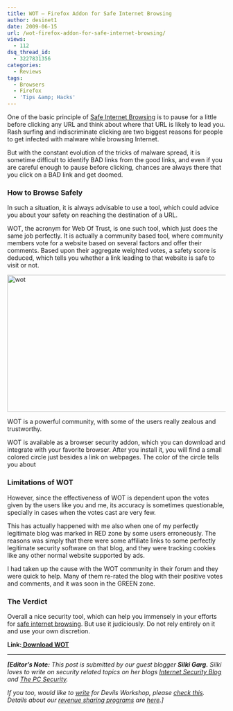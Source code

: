 ```yaml
---
title: WOT – Firefox Addon for Safe Internet Browsing
author: desinet1
date: 2009-06-15
url: /wot-firefox-addon-for-safe-internet-browsing/
views:
  - 112
dsq_thread_id:
  - 3227831356
categories:
  - Reviews
tags:
  - Browsers
  - Firefox
  - 'Tips &amp; Hacks'
---
```

One of the basic principle of <a href="http://webtoolsandtips.com/pc-security/safe-internet-browsing-with-sandboxie/" onclick="_gaq.push(['_trackEvent', 'outbound-article', 'http://webtoolsandtips.com/pc-security/safe-internet-browsing-with-sandboxie/', 'Safe Internet Browsing']);" >Safe Internet Browsing</a> is to pause for a little before clicking any URL and think about where that URL is likely to lead you. Rash surfing and indiscriminate clicking are two biggest reasons for people to get infected with malware while browsing Internet.

But with the constant evolution of the tricks of malware spread, it is sometime difficult to identify BAD links from the good links, and even if you are careful enough to pause before clicking, chances are always there that you click on a BAD link and get doomed.

### How to Browse Safely

In such a situation, it is always advisable to use a tool, which could advice you about your safety on reaching the destination of a URL.

WOT, the acronym for Web Of Trust, is one such tool, which just does the same job perfectly. It is actually a community based tool, where community members vote for a website based on several factors and offer their comments. Based upon their aggregate weighted votes, a safety score is deduced, which tells you whether a link leading to that website is safe to visit or not.

<img class="alignnone size-full wp-image-10666" src="http://cdn.devilsworkshop.org/files/2009/06/wot.jpg" alt="wot" width="643" height="316" />

WOT is a powerful community, with some of the users really zealous and trustworthy.

WOT is available as a browser security addon, which you can download and integrate with your favorite browser. After you install it, you will find a small colored circle just besides a link on webpages. The color of the circle tells you about

### Limitations of WOT

However, since the effectiveness of WOT is dependent upon the votes given by the users like you and me, its accuracy is sometimes questionable, specially in cases when the votes cast are very few.

This has actually happened with me also when one of my perfectly legitimate blog was marked in RED zone by some users erroneously. The reasons was simply that there were some affiliate links to some perfectly legitimate security software on that blog, and they were tracking cookies like any other normal website supported by ads.

I had taken up the cause with the WOT community in their forum and they were quick to help. Many of them re-rated the blog with their positive votes and comments, and it was soon in the GREEN zone.

### The Verdict

Overall a nice security tool, which can help you immensely in your efforts for <a href="http://thepcsecurity.com/anonymous-internet-browsing-with-private-browsing-firefox-addon/" onclick="_gaq.push(['_trackEvent', 'outbound-article', 'http://thepcsecurity.com/anonymous-internet-browsing-with-private-browsing-firefox-addon/', 'safe internet browsing']);" >safe internet browsing</a>. But use it judiciously. Do not rely entirely on it and use your own discretion.

**Link:**<a href="http://www.mywot.com/" onclick="_gaq.push(['_trackEvent', 'outbound-article', 'http://www.mywot.com/', ' Download WOT']);" ><strong> Download WOT</strong></a>

<p class="MsoNormal">
  <!--[if !mso]> <!  v\:* {behavior:url(#default#VML);} o\:* {behavior:url(#default#VML);} w\:* {behavior:url(#default#VML);} .shape {behavior:url(#default#VML);} -->
  
  <!--[endif]-->
  
  <!--[if gte mso 9]>  Normal 0   false false false        MicrosoftInternetExplorer4  <![endif]-->
  
  <!--[if gte mso 9]>   <![endif]-->
  
  <!--  /* Style Definitions */  p.MsoNormal, li.MsoNormal, div.MsoNormal 	{mso-style-parent:""; 	margin:0in; 	margin-bottom:.0001pt; 	mso-pagination:widow-orphan; 	font-size:12.0pt; 	font-family:"Times New Roman"; 	mso-fareast-font-family:"Times New Roman";} @page Section1 	{size:8.5in 11.0in; 	margin:1.0in 1.25in 1.0in 1.25in; 	mso-header-margin:.5in; 	mso-footer-margin:.5in; 	mso-paper-source:0;} div.Section1 	{page:Section1;} -->
  
  <!--[if gte mso 10]> <!   /* Style Definitions */  table.MsoNormalTable 	{mso-style-name:"Table Normal"; 	mso-tstyle-rowband-size:0; 	mso-tstyle-colband-size:0; 	mso-style-noshow:yes; 	mso-style-parent:""; 	mso-padding-alt:0in 5.4pt 0in 5.4pt; 	mso-para-margin:0in; 	mso-para-margin-bottom:.0001pt; 	mso-pagination:widow-orphan; 	font-size:10.0pt; 	font-family:"Times New Roman"; 	mso-ansi-language:#0400; 	mso-fareast-language:#0400; 	mso-bidi-language:#0400;} -->
  
  <!--[endif]-->
</p>

<div id="{31297A86-09F2-4009-B4DF-CDC8C695543A}" class="MsoNormal" style="text-align: center">
  <em></em></p> 
  
  <hr size="2" />
  
  <em></em>
</div>

<p class="MsoNormal">
  <!--[if gte mso 9]>  Normal 0   false false false        MicrosoftInternetExplorer4  <![endif]-->
  
  <!--[if gte mso 9]>   <![endif]-->
  
  <!--  /* Style Definitions */  p.MsoNormal, li.MsoNormal, div.MsoNormal 	{mso-style-parent:""; 	margin:0in; 	margin-bottom:.0001pt; 	mso-pagination:widow-orphan; 	font-size:12.0pt; 	font-family:"Times New Roman"; 	mso-fareast-font-family:"Times New Roman";} a:link, span.MsoHyperlink 	{color:blue; 	text-decoration:underline; 	text-underline:single;} a:visited, span.MsoHyperlinkFollowed 	{color:#606420; 	text-decoration:underline; 	text-underline:single;} @page Section1 	{size:8.5in 11.0in; 	margin:1.0in 1.25in 1.0in 1.25in; 	mso-header-margin:.5in; 	mso-footer-margin:.5in; 	mso-paper-source:0;} div.Section1 	{page:Section1;} -->
  
  <!--[if gte mso 10]> <!   /* Style Definitions */  table.MsoNormalTable 	{mso-style-name:"Table Normal"; 	mso-tstyle-rowband-size:0; 	mso-tstyle-colband-size:0; 	mso-style-noshow:yes; 	mso-style-parent:""; 	mso-padding-alt:0in 5.4pt 0in 5.4pt; 	mso-para-margin:0in; 	mso-para-margin-bottom:.0001pt; 	mso-pagination:widow-orphan; 	font-size:10.0pt; 	font-family:"Times New Roman"; 	mso-ansi-language:#0400; 	mso-fareast-language:#0400; 	mso-bidi-language:#0400;} -->
  
  <!--[endif]-->
</p>

<p class="MsoNormal">
  <strong><em>[Editor&#8217;s Note:</em></strong><em> This post is submitted by our guest blogger </em><strong><em>Silki Garg.</em></strong><em> Silki loves to write on security related topics on her blogs <a href="http://webtoolsandtips.com/" onclick="_gaq.push(['_trackEvent', 'outbound-article', 'http://webtoolsandtips.com/', 'Internet Security Blog']);" target="_blank">Internet Security Blog</a><a href="http://thepcsecurity.com/" onclick="_gaq.push(['_trackEvent', 'outbound-article', 'http://thepcsecurity.com/', '']);" ></a> and <a href="http://thepcsecurity.com/" onclick="_gaq.push(['_trackEvent', 'outbound-article', 'http://thepcsecurity.com/', 'The PC Security']);" >The PC Security</a>.</em>
</p>

*If you too, would like to [write][1] for Devils Workshop, please [check this][1]. Details about our [revenue sharing programs][1] are [here][1].]*

 [1]: http://devilsworkshop.org/join-dw/
